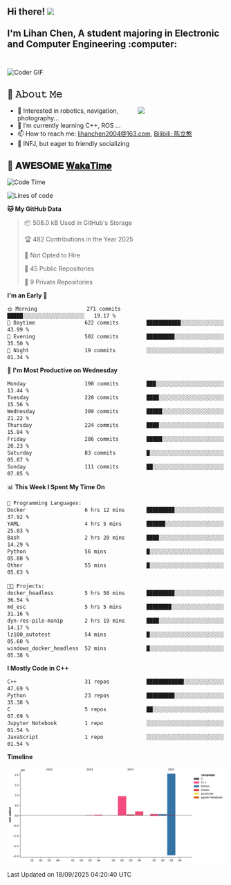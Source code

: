 <h2 align="left">
 <abc>
  <br>Hi there! <img src="https://user-images.githubusercontent.com/42378118/110234147-e3259600-7f4e-11eb-95be-0c4047144dea.gif" width="30"><br>
  <br> I'm Lihan Chen, A student majoring in Electronic and Computer Engineering :computer:<br>
  <br>
 </abc>
</h2>

<img align="center" src="https://media.giphy.com/media/SWoSkN6DxTszqIKEqv/giphy.gif" alt="Coder GIF" width="500">

## :book: 𝙰𝚋𝚘𝚞𝚝 𝙼𝚎

<img align="right" width="40%" src="https://github-readme-stats.vercel.app/api?username=LihanChen2004&show_icons=true&icon_color=CE1D2D&text_color=718096&bg_color=ffffff&hide_title=true" />

- 🌟 Interested in robotics, navigation, photography...
- 🌱 I’m currently learning C++, ROS ... 
- 📫 How to reach me: lihanchen2004@163.com, [Bilibili: 陈立憨](https://space.bilibili.com/170786212)
- 👯 INFJ, but eager to friendly socializing

## 📜 𝐀𝐖𝐄𝐒𝐎𝐌𝐄 [𝐖𝐚𝐤𝐚𝐓𝐢𝐦𝐞](https://github.com/anmol098/waka-readme-stats)

<!--START_SECTION:waka-->
![Code Time](http://img.shields.io/badge/Code%20Time-1%2C476%20hrs%2043%20mins-blue)

![Lines of code](https://img.shields.io/badge/From%20Hello%20World%20I%27ve%20Written-3.4%20million%20lines%20of%20code-blue)

**🐱 My GitHub Data** 

> 📦 508.0 kB Used in GitHub's Storage 
 > 
> 🏆 482 Contributions in the Year 2025
 > 
> 🚫 Not Opted to Hire
 > 
> 📜 45 Public Repositories 
 > 
> 🔑 9 Private Repositories 
 > 
**I'm an Early 🐤** 

```text
🌞 Morning                271 commits         █████░░░░░░░░░░░░░░░░░░░░   19.17 % 
🌆 Daytime                622 commits         ███████████░░░░░░░░░░░░░░   43.99 % 
🌃 Evening                502 commits         █████████░░░░░░░░░░░░░░░░   35.50 % 
🌙 Night                  19 commits          ░░░░░░░░░░░░░░░░░░░░░░░░░   01.34 % 
```
📅 **I'm Most Productive on Wednesday** 

```text
Monday                   190 commits         ███░░░░░░░░░░░░░░░░░░░░░░   13.44 % 
Tuesday                  220 commits         ████░░░░░░░░░░░░░░░░░░░░░   15.56 % 
Wednesday                300 commits         █████░░░░░░░░░░░░░░░░░░░░   21.22 % 
Thursday                 224 commits         ████░░░░░░░░░░░░░░░░░░░░░   15.84 % 
Friday                   286 commits         █████░░░░░░░░░░░░░░░░░░░░   20.23 % 
Saturday                 83 commits          █░░░░░░░░░░░░░░░░░░░░░░░░   05.87 % 
Sunday                   111 commits         ██░░░░░░░░░░░░░░░░░░░░░░░   07.85 % 
```


📊 **This Week I Spent My Time On** 

```text
💬 Programming Languages: 
Docker                   6 hrs 12 mins       █████████░░░░░░░░░░░░░░░░   37.92 % 
YAML                     4 hrs 5 mins        ██████░░░░░░░░░░░░░░░░░░░   25.03 % 
Bash                     2 hrs 20 mins       ████░░░░░░░░░░░░░░░░░░░░░   14.29 % 
Python                   56 mins             █░░░░░░░░░░░░░░░░░░░░░░░░   05.80 % 
Other                    55 mins             █░░░░░░░░░░░░░░░░░░░░░░░░   05.63 % 

🐱‍💻 Projects: 
docker_headless          5 hrs 58 mins       █████████░░░░░░░░░░░░░░░░   36.54 % 
md_esc                   5 hrs 5 mins        ████████░░░░░░░░░░░░░░░░░   31.16 % 
dyn-res-pile-manip       2 hrs 19 mins       ████░░░░░░░░░░░░░░░░░░░░░   14.17 % 
lz100_autotest           54 mins             █░░░░░░░░░░░░░░░░░░░░░░░░   05.60 % 
windows_docker_headless  52 mins             █░░░░░░░░░░░░░░░░░░░░░░░░   05.38 % 
```

**I Mostly Code in C++** 

```text
C++                      31 repos            ████████████░░░░░░░░░░░░░   47.69 % 
Python                   23 repos            █████████░░░░░░░░░░░░░░░░   35.38 % 
C                        5 repos             ██░░░░░░░░░░░░░░░░░░░░░░░   07.69 % 
Jupyter Notebook         1 repo              ░░░░░░░░░░░░░░░░░░░░░░░░░   01.54 % 
JavaScript               1 repo              ░░░░░░░░░░░░░░░░░░░░░░░░░   01.54 % 
```



**Timeline**

![Lines of Code chart](https://raw.githubusercontent.com/LihanChen2004/LihanChen2004/main/assets/bar_graph.png)


 Last Updated on 18/09/2025 04:20:40 UTC
<!--END_SECTION:waka-->

<!--
**LihanChen2004/LihanChen2004** is a ✨ _special_ ✨ repository because its `README.md` (this file) appears on your GitHub profile.

Here are some ideas to get you started:

- 🔭 I’m currently working on ...
- 🌱 I’m currently learning ...
- 👯 I’m looking to collaborate on ...
- 🤔 I’m looking for help with ...
- 💬 Ask me about ...
- 📫 How to reach me: ...
- 😄 Pronouns: ...
- ⚡ Fun fact: ...
-->

